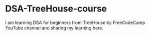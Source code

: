 # DSA-TreeHouse-course
I am learning DSA for beginners from TreeHouse by FreeCodeCamp YouTube channel and sharing my learning here.

